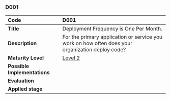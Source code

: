 ### D001

| **Code**           | **D001** |
| :--                | :--      |
| **Title**          | Deployment Frequency is One Per Month. |
| **Description**    | For the primary application or service you work on how often does your organization deploy code? |
| **Maturity Level** | [Level 2](/LEVELS.html#level-2) |
| **Possible Implementations** | |
| **Evaluation**     | |
| **Applied stage**  | |
